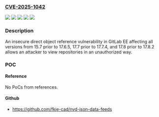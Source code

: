 ### [CVE-2025-1042](https://cve.mitre.org/cgi-bin/cvename.cgi?name=CVE-2025-1042)
![](https://img.shields.io/static/v1?label=Product&message=GitLab&color=blue)
![](https://img.shields.io/static/v1?label=Version&message=15.7%20&color=brightgreen)
![](https://img.shields.io/static/v1?label=Version&message=17.7%20&color=brightgreen)
![](https://img.shields.io/static/v1?label=Version&message=17.8%20&color=brightgreen)
![](https://img.shields.io/static/v1?label=Vulnerability&message=CWE-552%3A%20Files%20or%20Directories%20Accessible%20to%20External%20Parties&color=brightgreen)

### Description

An insecure direct object reference vulnerability in GitLab EE affecting all versions from 15.7 prior to 17.6.5, 17.7 prior to 17.7.4, and 17.8 prior to 17.8.2 allows an attacker to view repositories in an unauthorized way.

### POC

#### Reference
No PoCs from references.

#### Github
- https://github.com/fkie-cad/nvd-json-data-feeds

